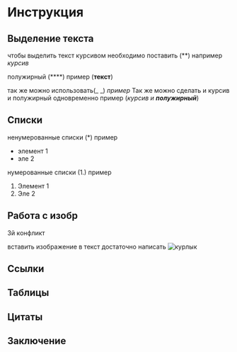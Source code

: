 # Инструкция

## Выделение текста

чтобы выделить текст курсивом необходимо поставить (**) например *курсив*

полужирный (****) пример (**текст**)

так же можно использовать(_ _)
_пример_
Так же можно сделать и курсив и полужирный одновременно 
пример (_курсив и __полужирный___)

## Списки

ненумерованные списки (*)
пример
* элемент 1
* эле 2

нумерованные списки (1.)
пример
1. Элемент 1
2. Эле 2

## Работа с изобр

3й конфликт

вставить изображение в текст достаточно написать ![курлык](665544.jpeg)

## Ссылки

## Таблицы

## Цитаты

## Заключение